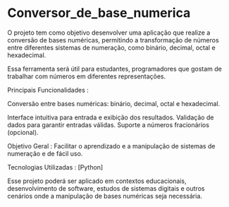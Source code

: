 # Conversor_de_base_numerica

O projeto tem como objetivo desenvolver uma aplicação que realize a conversão de bases numéricas, permitindo a transformação de números entre diferentes sistemas de numeração, como binário, decimal, octal e hexadecimal.

Essa ferramenta será útil para estudantes, programadores que gostam de trabalhar com números em diferentes representações.

Principais Funcionalidades :

Conversão entre bases numéricas: binário, decimal, octal e hexadecimal.

Interface intuitiva para entrada e exibição dos resultados.
Validação de dados para garantir entradas válidas.
Suporte a números fracionários (opcional).

Objetivo Geral :
Facilitar o aprendizado e a manipulação de sistemas de numeração e de fácil uso.

Tecnologias Utilizadas :
[Python]

Esse projeto poderá ser aplicado em contextos educacionais, desenvolvimento de software, estudos de sistemas digitais e outros cenários onde a manipulação de bases numéricas seja necessária.



